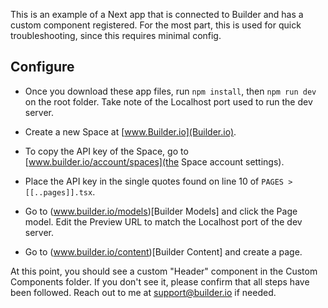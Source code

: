 This is an example of a Next app that is connected to Builder and has a custom component registered. For the most part, this is used for quick troubleshooting, since this requires minimal config. 

## Configure

* Once you download these app files, run `npm install`, then `npm run dev` on the root folder. Take note of the Localhost port used to run the dev server.

* Create a new Space at [www.Builder.io](Builder.io). 

* To copy the API key of the Space, go to [www.builder.io/account/spaces](the Space account settings). 

* Place the API key in the single quotes found on line 10 of `PAGES > [[..pages]].tsx`. 

* Go to (www.builder.io/models)[Builder Models] and click the Page model. Edit the Preview URL to match the Localhost port of the dev server. 

* Go to (www.builder.io/content)[Builder Content] and create a page. 

At this point, you should see a custom "Header" component in the Custom Components folder. If you don't see it, please confirm that all steps have been followed. Reach out to me at support@builder.io if needed. 


